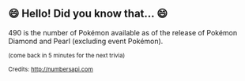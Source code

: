 ## :smile: Hello! Did you know that... :smile:
490 is the number of Pokémon available as of the release of Pokémon Diamond and Pearl (excluding event Pokémon).

<sup>(come back in 5 minutes for the next trivia)</sup>


<sup>Credits: http://numbersapi.com</sup>

